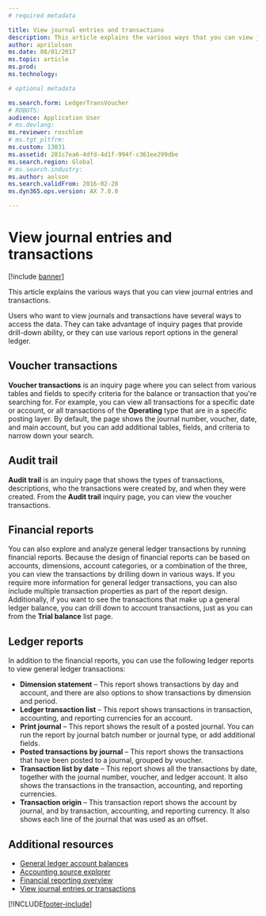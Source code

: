 ```yaml
---
# required metadata

title: View journal entries and transactions
description: This article explains the various ways that you can view journal entries and transactions. 
author: aprilolson
ms.date: 08/01/2017
ms.topic: article
ms.prod: 
ms.technology: 

# optional metadata

ms.search.form: LedgerTransVoucher
# ROBOTS: 
audience: Application User
# ms.devlang: 
ms.reviewer: roschlom
# ms.tgt_pltfrm: 
ms.custom: 13031
ms.assetid: 281c7ea6-4dfd-4d1f-994f-c361ee299dbe
ms.search.region: Global
# ms.search.industry: 
ms.author: aolson
ms.search.validFrom: 2016-02-28
ms.dyn365.ops.version: AX 7.0.0

---
```


# View journal entries and transactions

[!include [banner](../includes/banner.md)]

This article explains the various ways that you can view journal entries and transactions. 

Users who want to view journals and transactions have several ways to access the data. They can take advantage of inquiry pages that provide drill-down ability, or they can use various report options in the general ledger.

## Voucher transactions
**Voucher transactions** is an inquiry page where you can select from various tables and fields to specify criteria for the balance or transaction that you're searching for. For example, you can view all transactions for a specific date or account, or all transactions of the **Operating** type that are in a specific posting layer. By default, the page shows the journal number, voucher, date, and main account, but you can add additional tables, fields, and criteria to narrow down your search.

## Audit trail
**Audit trail** is an inquiry page that shows the types of transactions, descriptions, who the transactions were created by, and when they were created. From the **Audit trail** inquiry page, you can view the voucher transactions.

## Financial reports
You can also explore and analyze general ledger transactions by running financial reports. Because the design of financial reports can be based on accounts, dimensions, account categories, or a combination of the three, you can view the transactions by drilling down in various ways. If you require more information for general ledger transactions, you can also include multiple transaction properties as part of the report design. Additionally, if you want to see the transactions that make up a general ledger balance, you can drill down to account transactions, just as you can from the **Trial balance** list page.

## Ledger reports
In addition to the financial reports, you can use the following ledger reports to view general ledger transactions:

-   **Dimension statement** – This report shows transactions by day and account, and there are also options to show transactions by dimension and period.
-   **Ledger transaction list** – This report shows transactions in transaction, accounting, and reporting currencies for an account.
-   **Print journal** – This report shows the result of a posted journal. You can run the report by journal batch number or journal type, or add additional fields.
-   **Posted transactions by journal** – This report shows the transactions that have been posted to a journal, grouped by voucher.
-   **Transaction list by date** – This report shows all the transactions by date, together with the journal number, voucher, and ledger account. It also shows the transactions in the transaction, accounting, and reporting currencies.
-   **Transaction origin** – This transaction report shows the account by journal, and by transaction, accounting, and reporting currency. It also shows each line of the journal that was used as an offset.


## Additional resources
- [General ledger account balances](general-ledger-account-balances.md) 
- [Accounting source explorer](../accounts-payable/accounting-source-explorer.md)
- [Financial reporting overview](financial-reporting-getting-started.md)
- [View journal entries or transactions](tasks/view-journal-entries-or-transactions.md)





[!INCLUDE[footer-include](../../includes/footer-banner.md)]